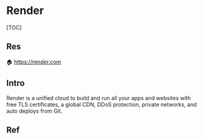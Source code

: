 # Render

[TOC]



## Res
🏠 https://render.com



## Intro
Render is a unified cloud to build and run all your apps and websites with free TLS certificates, a global CDN, DDoS protection, private networks, and auto deploys from Git.



## Ref

